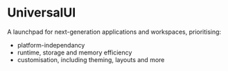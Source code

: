 # UniversalUI

A launchpad for next-generation applications and workspaces, prioritising:

- platform-independancy
- runtime, storage and memory efficiency
- customisation, including theming, layouts and more
  
